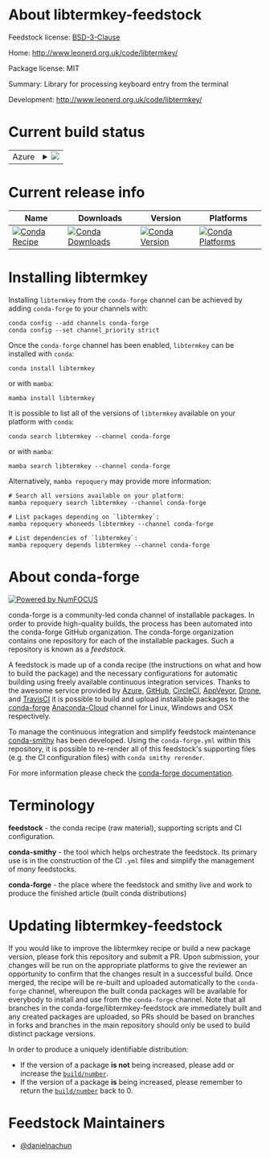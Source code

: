 About libtermkey-feedstock
==========================

Feedstock license: [BSD-3-Clause](https://github.com/conda-forge/libtermkey-feedstock/blob/main/LICENSE.txt)

Home: http://www.leonerd.org.uk/code/libtermkey/

Package license: MIT

Summary: Library for processing keyboard entry from the terminal

Development: http://www.leonerd.org.uk/code/libtermkey/

Current build status
====================


<table>
    
  <tr>
    <td>Azure</td>
    <td>
      <details>
        <summary>
          <a href="https://dev.azure.com/conda-forge/feedstock-builds/_build/latest?definitionId=19286&branchName=main">
            <img src="https://dev.azure.com/conda-forge/feedstock-builds/_apis/build/status/libtermkey-feedstock?branchName=main">
          </a>
        </summary>
        <table>
          <thead><tr><th>Variant</th><th>Status</th></tr></thead>
          <tbody><tr>
              <td>linux_64</td>
              <td>
                <a href="https://dev.azure.com/conda-forge/feedstock-builds/_build/latest?definitionId=19286&branchName=main">
                  <img src="https://dev.azure.com/conda-forge/feedstock-builds/_apis/build/status/libtermkey-feedstock?branchName=main&jobName=linux&configuration=linux%20linux_64_" alt="variant">
                </a>
              </td>
            </tr><tr>
              <td>osx_64</td>
              <td>
                <a href="https://dev.azure.com/conda-forge/feedstock-builds/_build/latest?definitionId=19286&branchName=main">
                  <img src="https://dev.azure.com/conda-forge/feedstock-builds/_apis/build/status/libtermkey-feedstock?branchName=main&jobName=osx&configuration=osx%20osx_64_" alt="variant">
                </a>
              </td>
            </tr>
          </tbody>
        </table>
      </details>
    </td>
  </tr>
</table>

Current release info
====================

| Name | Downloads | Version | Platforms |
| --- | --- | --- | --- |
| [![Conda Recipe](https://img.shields.io/badge/recipe-libtermkey-green.svg)](https://anaconda.org/conda-forge/libtermkey) | [![Conda Downloads](https://img.shields.io/conda/dn/conda-forge/libtermkey.svg)](https://anaconda.org/conda-forge/libtermkey) | [![Conda Version](https://img.shields.io/conda/vn/conda-forge/libtermkey.svg)](https://anaconda.org/conda-forge/libtermkey) | [![Conda Platforms](https://img.shields.io/conda/pn/conda-forge/libtermkey.svg)](https://anaconda.org/conda-forge/libtermkey) |

Installing libtermkey
=====================

Installing `libtermkey` from the `conda-forge` channel can be achieved by adding `conda-forge` to your channels with:

```
conda config --add channels conda-forge
conda config --set channel_priority strict
```

Once the `conda-forge` channel has been enabled, `libtermkey` can be installed with `conda`:

```
conda install libtermkey
```

or with `mamba`:

```
mamba install libtermkey
```

It is possible to list all of the versions of `libtermkey` available on your platform with `conda`:

```
conda search libtermkey --channel conda-forge
```

or with `mamba`:

```
mamba search libtermkey --channel conda-forge
```

Alternatively, `mamba repoquery` may provide more information:

```
# Search all versions available on your platform:
mamba repoquery search libtermkey --channel conda-forge

# List packages depending on `libtermkey`:
mamba repoquery whoneeds libtermkey --channel conda-forge

# List dependencies of `libtermkey`:
mamba repoquery depends libtermkey --channel conda-forge
```


About conda-forge
=================

[![Powered by
NumFOCUS](https://img.shields.io/badge/powered%20by-NumFOCUS-orange.svg?style=flat&colorA=E1523D&colorB=007D8A)](https://numfocus.org)

conda-forge is a community-led conda channel of installable packages.
In order to provide high-quality builds, the process has been automated into the
conda-forge GitHub organization. The conda-forge organization contains one repository
for each of the installable packages. Such a repository is known as a *feedstock*.

A feedstock is made up of a conda recipe (the instructions on what and how to build
the package) and the necessary configurations for automatic building using freely
available continuous integration services. Thanks to the awesome service provided by
[Azure](https://azure.microsoft.com/en-us/services/devops/), [GitHub](https://github.com/),
[CircleCI](https://circleci.com/), [AppVeyor](https://www.appveyor.com/),
[Drone](https://cloud.drone.io/welcome), and [TravisCI](https://travis-ci.com/)
it is possible to build and upload installable packages to the
[conda-forge](https://anaconda.org/conda-forge) [Anaconda-Cloud](https://anaconda.org/)
channel for Linux, Windows and OSX respectively.

To manage the continuous integration and simplify feedstock maintenance
[conda-smithy](https://github.com/conda-forge/conda-smithy) has been developed.
Using the ``conda-forge.yml`` within this repository, it is possible to re-render all of
this feedstock's supporting files (e.g. the CI configuration files) with ``conda smithy rerender``.

For more information please check the [conda-forge documentation](https://conda-forge.org/docs/).

Terminology
===========

**feedstock** - the conda recipe (raw material), supporting scripts and CI configuration.

**conda-smithy** - the tool which helps orchestrate the feedstock.
                   Its primary use is in the construction of the CI ``.yml`` files
                   and simplify the management of *many* feedstocks.

**conda-forge** - the place where the feedstock and smithy live and work to
                  produce the finished article (built conda distributions)


Updating libtermkey-feedstock
=============================

If you would like to improve the libtermkey recipe or build a new
package version, please fork this repository and submit a PR. Upon submission,
your changes will be run on the appropriate platforms to give the reviewer an
opportunity to confirm that the changes result in a successful build. Once
merged, the recipe will be re-built and uploaded automatically to the
`conda-forge` channel, whereupon the built conda packages will be available for
everybody to install and use from the `conda-forge` channel.
Note that all branches in the conda-forge/libtermkey-feedstock are
immediately built and any created packages are uploaded, so PRs should be based
on branches in forks and branches in the main repository should only be used to
build distinct package versions.

In order to produce a uniquely identifiable distribution:
 * If the version of a package **is not** being increased, please add or increase
   the [``build/number``](https://docs.conda.io/projects/conda-build/en/latest/resources/define-metadata.html#build-number-and-string).
 * If the version of a package **is** being increased, please remember to return
   the [``build/number``](https://docs.conda.io/projects/conda-build/en/latest/resources/define-metadata.html#build-number-and-string)
   back to 0.

Feedstock Maintainers
=====================

* [@danielnachun](https://github.com/danielnachun/)


